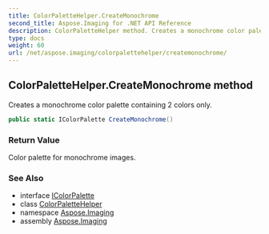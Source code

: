 ```yaml
---
title: ColorPaletteHelper.CreateMonochrome
second_title: Aspose.Imaging for .NET API Reference
description: ColorPaletteHelper method. Creates a monochrome color palette containing 2 colors only
type: docs
weight: 60
url: /net/aspose.imaging/colorpalettehelper/createmonochrome/
---
```

## ColorPaletteHelper.CreateMonochrome method

Creates a monochrome color palette containing 2 colors only.

```csharp
public static IColorPalette CreateMonochrome()
```

### Return Value

Color palette for monochrome images.

### See Also

* interface [IColorPalette](../../icolorpalette/)
* class [ColorPaletteHelper](../)
* namespace [Aspose.Imaging](../../colorpalettehelper/)
* assembly [Aspose.Imaging](../../../)


